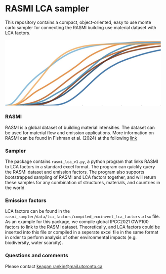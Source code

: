 # RASMI LCA sampler
This repository contains a compact, object-oriented, easy to use monte carlo sampler for connecting the RASMI building use material dataset with LCA factors.

![Alt text](/data/rmimg.JPG)

### RASMI
RASMI is a global dataset of building material intensities. The dataset can be used for material flow and emission applications. More information on RASMI can be found in Fishman et al. (2024) at the following [link](https://doi.org/10.1038/s41597-024-03190-7)

### Sampler
The package contains `rasmi_lca_v1.py`, a python program that links RASMI to LCA factors in a standard excel format. The program can quickly query the RASMI dataset and emission factors. The program also supports bootstrapped sampling of RASMI and LCA factors together, and will return these samples for any combination of structures, materials, and countries in the world.

### Emission factors
LCA factors can be found in the `rasmi_sampler/data/lca_factors/compiled_ecoinvent_lca_factors.xlsx` file. As an example for this package, we compile global IPCC2021 GWP100 factors to link to the RASMI dataset. Theoretically, and LCA factors could be inserted into this file or compiled in a seperate excel file in the same format in order to perform analysis of other environmental impacts (e.g. biodiversity, water scarcity).

### Questions and comments
Please contact keagan.rankin@mail.utoronto.ca